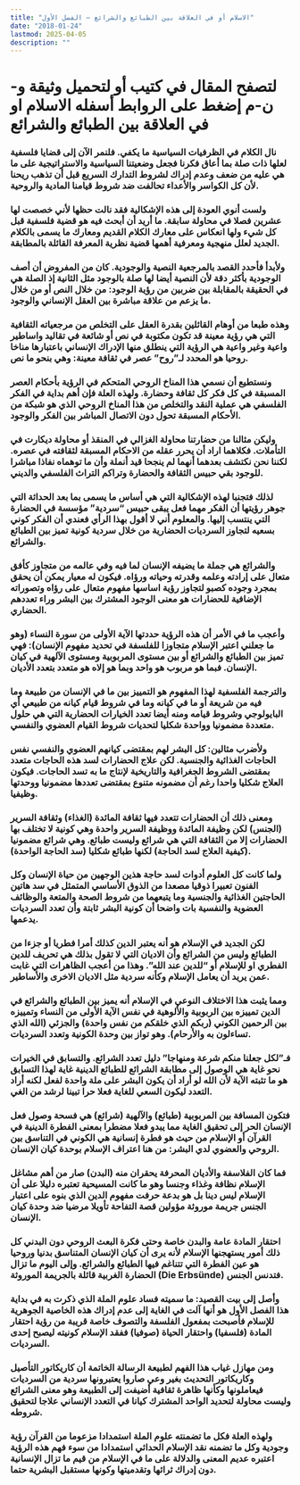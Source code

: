 ```yaml
---
title: "الاسلام أو في العلاقة بين الطبائع والشرائع – الفصل الأول"
date: "2018-01-24"
lastmod: 2025-04-05
description: ""
---
```

# **لتصفح المقال في كتيب أو لتحميل وثيقة و-ن-م إضغط على الروابط أسفله** **الاسلام او في العلاقة بين الطبائع والشرائع**

### نال الكلام في الظرفيات السياسية ما يكفي. فلنمر الآن إلى قضايا فلسفية لعلها ذات صلة بما أعاق فكرنا فجعل وضعيتنا السياسية والاستراتيجية على ما هي عليه من ضعف وعدم إدراك لشروط التدارك السريع قبل أن تذهب ريحنا لأن كل الكواسر والأعداء تحالفت ضد شروط قيامنا المادية والروحية.

### ولست أنوي العودة إلى هذه الإشكالية فقد نالت حظها لأني خصصت لها عشرين فصلا في محاولة سابقة. ما أريد أن أبحث فيه هو قضية فلسفية قبل كل شيء ولها انعكاس على معارك الكلام القديم ومعارك ما يسمى بالكلام الجديد لعلل منهجية ومعرفية أهمها قضية نظرية المعرفة القائلة بالمطابقة.

### ولأبدأ فأحدد القصد بالمرجعية النصية والوجودية. كان من المفروض أن أصف الوجودية بأكثر دقة لأن النصية أيضا لها صلة بالوجود مثل الثانية إذ الصلة هي في الحقيقة بالمقابلة بين ضربين من رؤية الوجود: من خلال النص أو من خلال ما يزعم من علاقة مباشرة بين العقل الإنساني والوجود.

### وهذه طبعا من أوهام القائلين بقدرة العقل على التخلص من مرجعياته الثقافية التي هي رؤية معينة قد تكون مكتوبة في نص أو شائعة في تقاليد واساطير واعية وغير واعية هي الرؤية التي ينطلق منها الإدراك الإنساني باعتبارها مناخا روحيا هو المحدد لـ”روح” عصر في ثقافة معينة: وهي بنحو ما نص.

### ونستطيع أن نسمي هذا المناخ الروحي المتحكم في الرؤية بأحكام العصر المسبقة في كل فكر كل ثقافة وحضارة. ولهذه العلة فإن أهم بداية في الفكر الفلسفي هي عملية النقد والتخلص من هذا المناخ الروحي الذي هو شبكة من الأحكام المسبقة تحول دون الاتصال المباشر بين الفكر والوجود.

### وليكن مثالنا من حضارتنا محاولة الغزالي في المنقذ أو محاولة ديكارت في التأملات. فكلاهما اراد أن يحرر عقله من الاحكام المسبقة لثقافته في عصره. لكننا نحن نكتشف بعدهما أنهما لم ينجحا قيد أنملة وأن ما توهماه نفاذا مباشرا للوجود بقي حبيس الثقافة والحضارة وتراكم التراث الفلسفي والديني.

### لذلك فتجنبا لهذه الإشكالية التي هي أساس ما يسمى بما بعد الحداثة التي جوهر رؤيتها أن الفكر مهما فعل يبقى حبيس “سردية” مؤسسة في الحضارة التي ينتسب إليها. والمعلوم أني لا أقول بهذا الرأي فعندي أن الفكر كوني بسعيه لتجاوز السرديات الحضارية من خلال سردية كونية تميز بين الطبائع والشرائع.

### والشرائع هي جملة ما يضيفه الإنسان لما فيه وفي عالمه من متجاوز كأفق متعال على إرادته وعلمه وقدرته وحياته ورؤاه. فيكون له معيار يمكن أن يحقق بمجرد وجوده كصبو لتجاوز رؤية اساسها مفهوم متعال على رؤاه وتصوراته الإضافية للحضارات هو معنى الوجود المشترك بين البشر وراء تعددهم الحضاري.

### وأعجب ما في الأمر أن هذه الرؤية حددتها الآية الأولى من سورة النساء (وهو ما جعلني اعتبر الإسلام متجاوزا للفلسفة في تحديد مفهوم الإنسان): فهي تميز بين الطبائع والشرائع أو بين مستوى المربوبية ومستوى الآلهية في كيان الإنسان. فبما هو مربوب هو واحد وبما هو إلاه هو متعدد بتعدد الأديان.

### والترجمة الفلسفية لهذا المفهوم هو التمييز بين ما في الإنسان من طبيعة وما فيه من شريعة أو ما في كيانه وما في شروط قيام كيانه من طبيعي أي البايولوجي وشروط قيامه ومنه أيضا تعدد الخيارات الحضارية التي هي حلول متعددة مضمونيا وواحدة شكليا لتحديات شروط القيام العضوي والنفسي.

### ولأضرب مثالين: كل البشر لهم بمقتضى كيانهم العضوي والنفسي نفس الحاجات الغذائية والجنسية. لكن علاج الحضارات لسد هذه الحاجات متعدد بمقتضى الشروط الجغرافية والتاريخية لإنتاج ما به تسد الحاجات. فيكون العلاج شكليا واحدا رغم أن مضمونه متنوع بمقتضى تعددها مضمونيا ووحدتها وظيفيا.

### ومعنى ذلك أن الحضارات تتعدد فيها ثقافة المائدة (الغذاء) وثقافة السرير (الجنس) لكن وظيفة المائدة ووظيفة السرير واحدة وهي كونية لا تختلف بها الحضارات إلا من الثقافة التي هي شرائع وليست طبائع. وهي شرائع مضمونيا (كيفية العلاج لسد الحاجة) لكنها طبائع شكليا (سد الحاجة الواحدة).

### ولما كانت كل العلوم أدوات لسد حاجة هذين الوجهين من حياة الإنسان وكل الفنون تعبيرا ذوقيا مصعدا من الذوق الأساسي المتمثل في سد هاتين الحاجتين الغذائية والجنسية وما يتبعهما من شروط الصحة والمتعة والوظائف العضوية والنفسية بات واضحا أن كونية البشر ثابتة وأن تعدد السرديات يدعمها.

### لكن الجديد في الإسلام هو أنه يعتبر الدين كذلك أمرا فطريا أو جزءا من الطبائع وليس من الشرائع وأن الاديان التي لا تقول بذلك هي تحريف للدين الفطري او للإسلام أو “للدين عند الله”. وهذا من أعجب الظاهرات التي غابت عمن يريد أن يعامل الإسلام وكأنه سردية مثل الاديان الاخرى والأساطير.

### ومما يثبت هذا الاختلاف النوعي في الإسلام أنه يميز بين الطبائع والشرائع في الدين تمييزه بين الربوبية والألوهية في نفس الآية الأولى من النساء وتمييزه بين الرحمين الكوني (ربكم الذي خلقكم من نفس واحدة) والجزئي (الله الذي تساءلون به والأرحام). وهو تواز بين وحدة الكونية وتعدد السرديات.

### فـ”لكل جعلنا منكم شرعة ومنهاجا” دليل تعدد الشرائع. والتسابق في الخيرات نحو غاية هي الوصول إلى مطابقة الشرائع للطبائع الدينية غاية لهذا التسابق هو ما تثبته الآية لأن الله لو أراد أن يكون البشر على ملة واحدة لفعل لكنه أراد التعدد ليكون السعي للغاية فعلا حرا تبينا لرشد من الغي.

### فتكون المسافة بين المربوبية (طبائع) والآلهية (شرائع) هي فسحة وصول فعل الإنسان الحر إلى تحقيق الغاية مما يبدو فعلا مضطرا بمعنى الفطرة الدينية في القرآن أو الإسلام من حيث هو فطرة إنسانية هي الكوني في التناسق بين الروحي والعضوي لدي البشر: من هنا اعتراف الإسلام بوحدة كيان الإنسان.

### فما كان الفلاسفة والأديان المحرفة يحقران منه (البدن) صار من أهم مشاغل الإسلام نظافة وغذاء وجنسا وهو ما كانت المسيحية تعتبره دليلا على أن الإسلام ليس دينا بل هو بدعة حرفت مفهوم الدين الذي بنوه على اعتبار الجنس جريمة موروثة مؤولين قصة التفاحة تأويلا مرضيا ضد وحدة كيان الإنسان.

### احتقار المادة عامة والبدن خاصة وحتى فكرة البعث الروحي دون البدني كل ذلك أمور يستهجنها الإسلام لأنه يرى أن كيان الإنسان المتناسق بدنيا وروحيا هو عين الفطرة التي تتناغم فيها الطبائع والشرائع. وإلى اليوم ما تزال الحضارة الغربية قائلة بالجريمة الموروثة (Die Erbsünde) فتدنس الجنس.

### وأصل إلى بيت القصيد: ما سميته فساد علوم الملة الذي ذكرت به في بداية هذا الفصل الأول هو أنها آلت في الغاية إلى عدم إدراك هذه الخاصية الجوهرية للإسلام فأصبحت بمفعول الفلسفة والتصوف خاصة قريبة من رؤية احتقار المادة (فلسفيا) واحتقار الحياة (صوفيا) ففقد الإسلام كونيته ليصبح إحدى السرديات.

### ومن مهازل غياب هذا الفهم لطبيعة الرسالة الخاتمة أن كاريكاتور التأصيل وكاريكاتور التحديث بغير وعي صاروا يعتبرونها سردية من السرديات فيعاملونها وكأنها ظاهرة ثقافية أضيفت إلى الطبيعة وهو معنى الشرائع وليست محاولة لتحديد الواحد المشترك كيانا في التعدد الإنساني علاجا لتحقيق شروطه.

### ولهذه العلة فكل ما تضمنته علوم الملة استمدادا مزعوما من القرآن رؤية وجودية وكل ما تضمنه نقد الإسلام الحداثي استمدادا من سوء فهم هذه الرؤية اعتبره عديم المعنى والدلالة على ما في الإسلام من قيم ما تزال الإنسانية دون إدراك ثرائها وتقدميتها وكونها مستقبل البشرية حتما.

###
